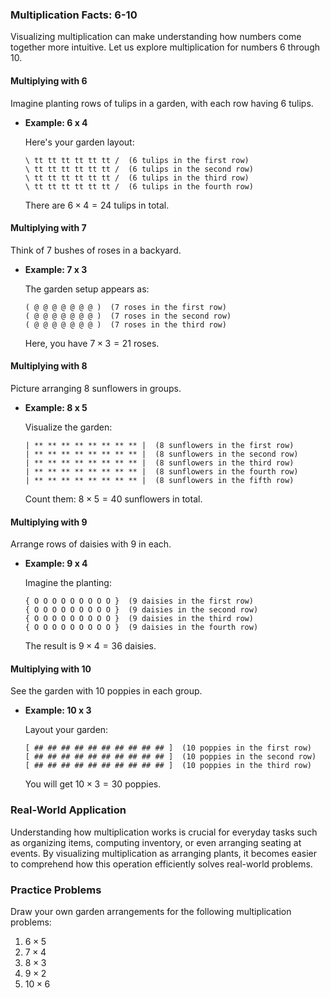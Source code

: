 ### Multiplication Facts: 6-10

Visualizing multiplication can make understanding how numbers come together more intuitive. Let us explore multiplication for numbers 6 through 10.

#### Multiplying with 6

Imagine planting rows of tulips in a garden, with each row having 6 tulips.

- **Example: 6 x 4**

  Here's your garden layout:

  ```
  \ tt tt tt tt tt tt /  (6 tulips in the first row)
  \ tt tt tt tt tt tt /  (6 tulips in the second row)
  \ tt tt tt tt tt tt /  (6 tulips in the third row)
  \ tt tt tt tt tt tt /  (6 tulips in the fourth row)
  ```

  There are $6 \times 4 = 24$ tulips in total.

#### Multiplying with 7

Think of 7 bushes of roses in a backyard.

- **Example: 7 x 3**

  The garden setup appears as:

  ```
  ( @ @ @ @ @ @ @ )  (7 roses in the first row)
  ( @ @ @ @ @ @ @ )  (7 roses in the second row)
  ( @ @ @ @ @ @ @ )  (7 roses in the third row)
  ```

  Here, you have $7 \times 3 = 21$ roses.

#### Multiplying with 8

Picture arranging 8 sunflowers in groups.

- **Example: 8 x 5**

  Visualize the garden:

  ```
  | ** ** ** ** ** ** ** ** |  (8 sunflowers in the first row)
  | ** ** ** ** ** ** ** ** |  (8 sunflowers in the second row)
  | ** ** ** ** ** ** ** ** |  (8 sunflowers in the third row)
  | ** ** ** ** ** ** ** ** |  (8 sunflowers in the fourth row)
  | ** ** ** ** ** ** ** ** |  (8 sunflowers in the fifth row)
  ```

  Count them: $8 \times 5 = 40$ sunflowers in total.

#### Multiplying with 9

Arrange rows of daisies with 9 in each.

- **Example: 9 x 4**

  Imagine the planting:

  ```
  { O O O O O O O O O }  (9 daisies in the first row)
  { O O O O O O O O O }  (9 daisies in the second row)
  { O O O O O O O O O }  (9 daisies in the third row)
  { O O O O O O O O O }  (9 daisies in the fourth row)
  ```

  The result is $9 \times 4 = 36$ daisies.

#### Multiplying with 10

See the garden with 10 poppies in each group.

- **Example: 10 x 3**

  Layout your garden:

  ```
  [ ## ## ## ## ## ## ## ## ## ## ]  (10 poppies in the first row)
  [ ## ## ## ## ## ## ## ## ## ## ]  (10 poppies in the second row)
  [ ## ## ## ## ## ## ## ## ## ## ]  (10 poppies in the third row)
  ```

  You will get $10 \times 3 = 30$ poppies.

### Real-World Application

Understanding how multiplication works is crucial for everyday tasks such as organizing items, computing inventory, or even arranging seating at events. By visualizing multiplication as arranging plants, it becomes easier to comprehend how this operation efficiently solves real-world problems.

### Practice Problems

Draw your own garden arrangements for the following multiplication problems:

1. $6 \times 5$
2. $7 \times 4$
3. $8 \times 3$
4. $9 \times 2$
5. $10 \times 6$
